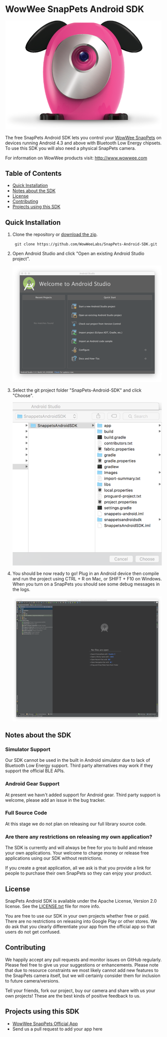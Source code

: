 WowWee SnapPets Android SDK
================================

![](Images/SNAPPET.png)

The free SnapPets Android SDK lets you control your [WowWee SnapPets](http://wowwee.com/snappets/) on devices running Android 4.3 and above with Bluetooth Low Energy chipsets. To use this SDK you will also need a physical SnapPets camera.

For information on WowWee products visit: <http://www.wowwee.com>

Table of Contents
---------------------------------------

- [Quick Installation](#quick-installation)
- [Notes about the SDK](#notes-about-the-sdk)
- [License](#license)
- [Contributing](#contributing)
- [Projects using this SDK](#projects-using-this-sdk)

Quick Installation
---------------------------------

1. Clone the repository or [download the zip](https://github.com/WowWeeLabs/SnapPets-Android-SDK/archive/master.zip).

		git clone https://github.com/WowWeeLabs/SnapPets-Android-SDK.git

2. Open Android Studio and click "Open an existing Android Studio project".

	![](Images/android_studio_welcome.png)

3. Select the git project folder "SnapPets-Android-SDK" and click "Choose".

	![](Images/android_studio_select_project.png)

4. You should be now ready to go! Plug in an Android device then compile and run the project using CTRL + R on Mac, or SHIFT + F10 on Windows. When you turn on a SnapPets you should see some debug messages in the logs.

	![](Images/android_studio_project_page.png)

Notes about the SDK
---------------------------------

### Simulator Support

Our SDK cannot be used in the built in Android simulator due to lack of Bluetooth Low Energy support. Third party alternatives may work if they support the official BLE APIs.

### Android Gear Support

At present we havn't added support for Android gear. Third party support is welcome, please add an issue in the bug tracker.

### Full Source Code

At this stage we do not plan on releasing our full library source code.

### Are there any restrictions on releasing my own application?

The SDK is currently and will always be free for you to build and release your own applications. Your welcome to charge money or release free applications using our SDK without restrictions.

If you create a great application, all we ask is that you provide a link for people to purchase their own SnapPets so they can enjoy your product.

License
---------------------------------
SnapPets Android SDK is available under the Apache License, Version 2.0 license. See the [LICENSE.txt](https://raw.githubusercontent.com/WowWeeLabs/SnapPets-Android-SDK/master/LICENSE.md) file for more info.

You are free to use our SDK in your own projects whether free or paid. There are no restrictions on releasing into Google Play or other stores. We do ask that you clearly differentiate your app from the official app so that users do not get confused.

Contributing
---------------------------------
We happily accept any pull requests and monitor issues on GitHub regularly. Please feel free to give us your suggestions or enhancements. Please note that due to resource constraints we most likely cannot add new features to the SnapPets camera itself, but we will certainly consider them for inclusion to future camera/versions.

Tell your friends, fork our project, buy our camera and share with us your own projects! These are the best kinds of positive feedback to us.

Projects using this SDK
---------------------------------
* [WowWee SnapPets Official App](https://play.google.com/store/apps/details?id=com.wowwee.snappets)
* Send us a pull request to add your app here
